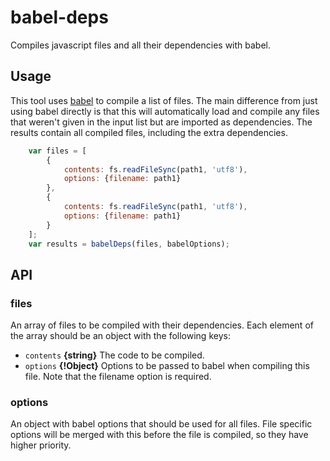 babel-deps
===================================

Compiles javascript files and all their dependencies with babel.

## Usage
This tool uses [babel](npmjs.com/package/babel-core) to compile a list of files. The main difference from just using babel directly is that this will automatically load and compile any files that weren't given in the input list but are imported as dependencies. The results contain all compiled files, including the extra dependencies.

```javascript
	var files = [
		{
			contents: fs.readFileSync(path1, 'utf8'),
			options: {filename: path1}
		},
		{
			contents: fs.readFileSync(path1, 'utf8'),
			options: {filename: path1}
		}
	];
	var results = babelDeps(files, babelOptions);
```

## API

### files

An array of files to be compiled with their dependencies. Each element of the array should be an object with the following keys:

- `contents` **{string}** The code to be compiled.
- `options` **{!Object}** Options to be passed to babel when compiling this file. Note that the filename option is required.

### options

An object with babel options that should be used for all files. File specific options will be merged with this before the file is compiled, so they have higher priority.
